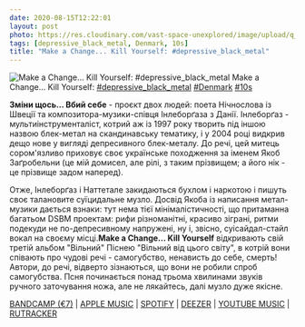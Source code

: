 ```yaml
---
date: 2020-08-15T12:22:01
layout: post
photo: https://res.cloudinary.com/vast-space-unexplored/image/upload/q_auto,dpr_auto,w_auto/photos/photo_1039_15-08-2020_12-22-00.jpg
tags: [depressive_black_metal, Denmark, 10s]
title: "Make a Change... Kill Yourself: #depressive_black_metal"
---
```

![Make a Change... Kill Yourself: #depressive_black_metal](https://res.cloudinary.com/vast-space-unexplored/image/upload/q_auto,dpr_auto,w_auto/photos/photo_1039_15-08-2020_12-22-00.jpg)
Make a Change... Kill Yourself: [#depressive_black_metal](/tags/#depressive_black_metal) [#Denmark](/tags/#Denmark) [#10s](/tags/#10s)

**Зміни щось... Вбий себе** - проєкт двох людей: поета Нічнослова із Швеції та композитора-музики-співця Інлеборґаза з Данії. Інлеборґаз - мультиінструменталіст, котрий аж із 1997 року творить під іншою назвою блек-метал на скандинавську тематику, і у 2004 році видкрив дещо нове у вигляді депресивного блек-металу. До речі, цей митець сором&#39;язливо приховує своє українське походження за іменем Якоб Заґробельни (це мій домисел, але рілі, з таким прізвищем; а його нік - це прізвище задом наперед).

Отже, Інлеборґаз і Наттетале закидаються бухлом і наркотою і пишуть своє талановите суїцидальне музло. Досвід Якоба із написання метал-музики дається взнаки: тут нема тієї мінімалістичності, що притаманна багатьом DSBM проектам: рифи різноманітні, красиво зіграні, ритми подекуди не по-депресивному напружені, ну і, звісно, суісайдал-стайл вокал на своєму місці.**Make a Change... Kill Yourself** відкривають свій третій альбом &quot;Вільний&quot; Піснею &quot;Вільний від цього світу&quot;, в котрій вони співають про чудові речі - самогубство, ненависть до себе, смерть! Автори, до речі, відверто зізнаються, що вони не робили спроб самогубства. Псня починається понад трьома хвилинами звуків ручного заточування ножа, але не лякайтесь, далі музло дуже якісне.

[BANDCAMP (€7)](https://makeachangekillyourself.bandcamp.com/album/fri) \| [APPLE MUSIC](https://music.apple.com/ru/album/fri/1211763217) \| [SPOTIFY](https://open.spotify.com/album/2hfxMXC86yizcTCFJ7fFbn) \| [DEEZER](https://www.deezer.com/album/15533920?utm_source=deezer&amp;utm_content=album-15533920&amp;utm_term=1601611822_1597483149&amp;utm_medium=web) \| [YOUTUBE MUSIC](https://music.youtube.com/playlist?list=OLAK5uy_kZRG7wNhNqb1x55VUc_x63u9RLnw312gs) \| [RUTRACKER](https://rutracker.org/forum/viewtopic.php?t=4354748)